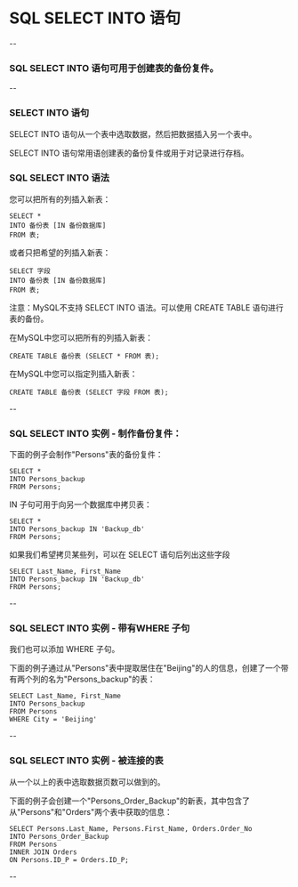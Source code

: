 # SQL SELECT INTO 语句

--

### SQL SELECT INTO 语句可用于创建表的备份复件。

--

### SELECT INTO 语句

SELECT INTO 语句从一个表中选取数据，然后把数据插入另一个表中。

SELECT INTO 语句常用语创建表的备份复件或用于对记录进行存档。

### SQL SELECT INTO 语法

您可以把所有的列插入新表：

```
SELECT * 
INTO 备份表 [IN 备份数据库]
FROM 表;
```

或者只把希望的列插入新表：

```
SELECT 字段
INTO 备份表 [IN 备份数据库]
FROM 表;
```

注意：MySQL不支持 SELECT INTO 语法。可以使用 CREATE TABLE 语句进行表的备份。

在MySQL中您可以把所有的列插入新表：

```
CREATE TABLE 备份表 (SELECT * FROM 表);
```

在MySQL中您可以指定列插入新表：

```
CREATE TABLE 备份表 (SELECT 字段 FROM 表);
```

--

### SQL SELECT INTO 实例 - 制作备份复件：

下面的例子会制作"Persons"表的备份复件：

```
SELECT * 
INTO Persons_backup
FROM Persons;
```

IN 子句可用于向另一个数据库中拷贝表：

```
SELECT * 
INTO Persons_backup IN 'Backup_db'
FROM Persons;
```

如果我们希望拷贝某些列，可以在 SELECT 语句后列出这些字段

```
SELECT Last_Name, First_Name
INTO Persons_backup IN 'Backup_db'
FROM Persons;
```

--

### SQL SELECT INTO 实例 - 带有WHERE 子句

我们也可以添加 WHERE 子句。

下面的例子通过从"Persons"表中提取居住在"Beijing"的人的信息，创建了一个带有两个列的名为"Persons_backup"的表：

```
SELECT Last_Name, First_Name
INTO Persons_backup
FROM Persons
WHERE City = 'Beijing'
```

--

### SQL SELECT INTO 实例 - 被连接的表

从一个以上的表中选取数据页数可以做到的。

下面的例子会创建一个"Persons_Order_Backup"的新表，其中包含了从"Persons"和"Orders"两个表中获取的信息：

```
SELECT Persons.Last_Name, Persons.First_Name, Orders.Order_No
INTO Persons_Order_Backup 
FROM Persons 
INNER JOIN Orders
ON Persons.ID_P = Orders.ID_P;
```

--
